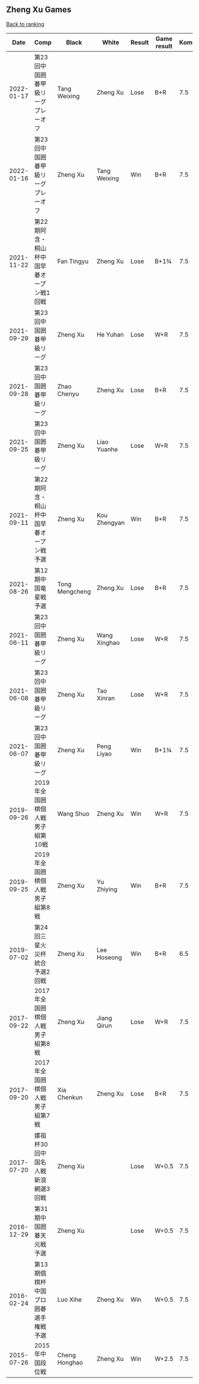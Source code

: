 ## Zheng Xu Games

[Back to ranking](../../index.md)




| **Date** | **Comp** | **Black** | **White** | **Result** | **Game result** | **Komi** | **Rating** | **Diff** | 
| --- | --- | --- | --- | --- | --- | --- | --- | --- |
| 2022-01-17 | 第23回中国囲碁甲級リーグプレーオフ | Tang Weixing | Zheng Xu | Lose | B+R | 7.5 | 3233.0 | -25.0 | 
| 2022-01-16 | 第23回中国囲碁甲級リーグプレーオフ | Zheng Xu | Tang Weixing | Win | B+R | 7.5 | 3258.0 | 191.0 | 
| 2021-11-22 | 第22期阿含・桐山杯中国早碁オープン戦1回戦 | Fan Tingyu | Zheng Xu | Lose | B+1¾ | 7.5 | 3067.0 | 50.0 | 
| 2021-09-29 | 第23回中国囲碁甲級リーグ | Zheng Xu | He Yuhan | Lose | W+R | 7.5 | 3017.0 | -40.0 | 
| 2021-09-28 | 第23回中国囲碁甲級リーグ | Zhao Chenyu | Zheng Xu | Lose | B+R | 7.5 | 3057.0 | -41.0 | 
| 2021-09-25 | 第23回中国囲碁甲級リーグ | Zheng Xu | Liao Yuanhe | Lose | W+R | 7.5 | 3098.0 | -16.0 | 
| 2021-09-11 | 第22期阿含・桐山杯中国早碁オープン戦予選 | Zheng Xu | Kou Zhengyan | Win | B+R | 7.5 | 3114.0 | 20.0 | 
| 2021-08-26 | 第12期中国竜星戦予選 | Tong Mengcheng | Zheng Xu | Lose | B+R | 7.5 | 3094.0 | 58.0 | 
| 2021-06-11 | 第23回中国囲碁甲級リーグ | Zheng Xu | Wang Xinghao | Lose | W+R | 7.5 | 3036.0 | -3.0 | 
| 2021-06-08 | 第23回中国囲碁甲級リーグ | Zheng Xu | Tao Xinran | Lose | W+R | 7.5 | 3039.0 | 18.0 | 
| 2021-06-07 | 第23回中国囲碁甲級リーグ | Zheng Xu | Peng Liyao | Win | B+1¾ | 7.5 | 3021.0 | -466.0 | 
| 2019-09-26 | 2019年全国囲棋個人戦男子組第10戦 | Wang Shuo | Zheng Xu | Win | W+R | 7.5 | 3487.0 | 57.0 | 
| 2019-09-25 | 2019年全国囲棋個人戦男子組第8戦 | Zheng Xu | Yu Zhiying | Win | B+R | 7.5 | 3430.0 | 150.0 | 
| 2019-07-02 | 第24回三星火災杯統合予選2回戦 | Zheng Xu | Lee Hoseong | Win | B+R | 6.5 | 3280.0 | 203.0 | 
| 2017-09-22 | 2017年全国囲棋個人戦男子組第8戦 | Zheng Xu | Jiang Qirun | Lose | W+R | 7.5 | 3077.0 | -85.0 | 
| 2017-09-20 | 2017年全国囲棋個人戦男子組第7戦 | Xia Chenkun | Zheng Xu | Lose | B+R | 7.5 | 3162.0 | -3.0 | 
| 2017-07-20 | 嫘祖杯30回中国名人戦新浪網選3回戦 | Zheng Xu |  | Lose | W+0.5 | 7.5 | 3165.0 | -263.0 | 
| 2016-12-29 | 第31期中国囲碁天元戦予選 | Zheng Xu |  | Lose | W+0.5 | 7.5 | 3428.0 | -67.0 | 
| 2016-02-24 | 第13期倡棋杯中国プロ囲碁選手権戦予選 | Luo Xihe | Zheng Xu | Win | W+0.5 | 7.5 | 3495.0 | 28.0 | 
| 2015-07-26 | 2015年中国段位戦 | Cheng Honghao | Zheng Xu | Win | W+2.5 | 7.5 | 3467.0 | missing |





